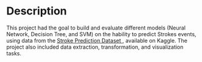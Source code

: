 # Description

This project had the goal to build and evaluate different models (Neural Network, Decision Tree, and SVM) on the hability to predict Strokes events, using data from the 
[Stroke Prediction Dataset ](https://www.kaggle.com/fedesoriano/stroke-prediction-dataset), available on Kaggle. The project also included data extraction, transformation, and visualization tasks. 
